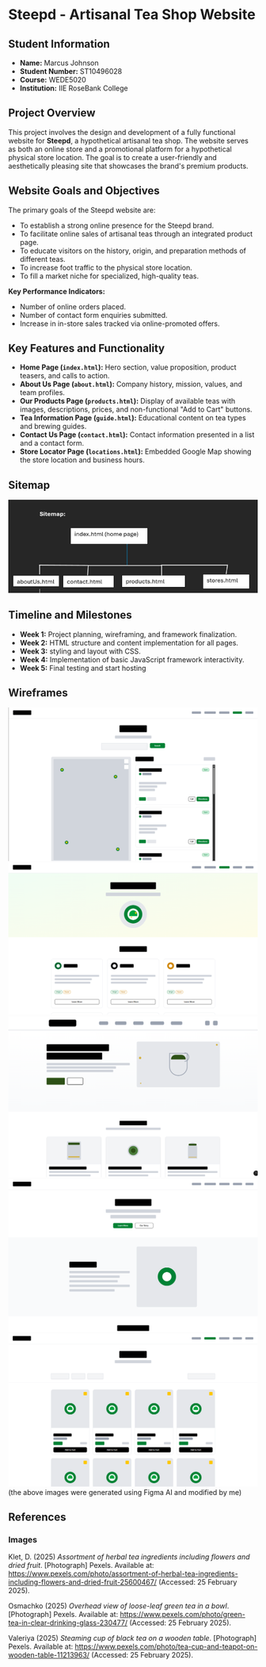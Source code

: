 # Steepd - Artisanal Tea Shop Website

## Student Information
- **Name:** Marcus Johnson
- **Student Number:** ST10496028 
- **Course:** WEDE5020
- **Institution:** IIE RoseBank College

## Project Overview
This project involves the design and development of a fully functional website
for **Steepd**, a hypothetical artisanal tea shop. The website serves as both an
online store and a promotional platform for a hypothetical physical store location. The goal
is to create a user-friendly and aesthetically pleasing site that showcases the brand's premium products.

## Website Goals and Objectives
The primary goals of the Steepd website are:
- To establish a strong online presence for the Steepd brand.
- To facilitate online sales of artisanal teas through an integrated product page.
- To educate visitors on the history, origin, and preparation methods of different teas.
- To increase foot traffic to the physical store location.
- To fill a market niche for specialized, high-quality teas.

**Key Performance Indicators:**
- Number of online orders placed.
- Number of contact form enquiries submitted.
- Increase in in-store sales tracked via online-promoted offers.

## Key Features and Functionality
- **Home Page (`index.html`):** Hero section, value proposition, product teasers, and calls to action.
- **About Us Page (`about.html`):** Company history, mission, values, and team profiles.
- **Our Products Page (`products.html`):** Display of available teas with images, descriptions, prices, and non-functional "Add to Cart" buttons.
- **Tea Information Page (`guide.html`):** Educational content on tea types and brewing guides.
- **Contact Us Page (`contact.html`):** Contact information presented in a list and a contact form.
- **Store Locator Page (`locations.html`):** Embedded Google Map showing the store location and business hours.

## Sitemap
![sitemap](image0-226.png)

## Timeline and Milestones
- **Week 1:** Project planning, wireframing, and framework finalization.
- **Week 2:** HTML structure and content implementation for all pages.
- **Week 3:** styling and layout with CSS.
- **Week 4:** Implementation of basic JavaScript framework interactivity.
- **Week 5:** Final testing and start hosting

## Wireframes

![wireframe1](Proposal1Wireframe(preferred)\wireframe1.png)
![wireframe2](Proposal1Wireframe(preferred)\wireframe2.png)
![wireframe3](Proposal1Wireframe(preferred)\wireframe3.png)
![wireframe4](Proposal1Wireframe(preferred)\wireframe4.png)
![wireframe5](Proposal1Wireframe(preferred)\wireframe5.png)
(the above images were generated using Figma AI and modified by me)

## References
### Images
Klet, D. (2025) *Assortment of herbal tea ingredients including flowers and dried fruit*. [Photograph] Pexels. Available at: https://www.pexels.com/photo/assortment-of-herbal-tea-ingredients-including-flowers-and-dried-fruit-25600467/ (Accessed: 25 February 2025).

Osmachko (2025) *Overhead view of loose-leaf green tea in a bowl*. [Photograph] Pexels. Available at: https://www.pexels.com/photo/green-tea-in-clear-drinking-glass-230477/ (Accessed: 25 February 2025).

Valeriya (2025) *Steaming cup of black tea on a wooden table*. [Photograph] Pexels. Available at: https://www.pexels.com/photo/tea-cup-and-teapot-on-wooden-table-11213963/ (Accessed: 25 February 2025).